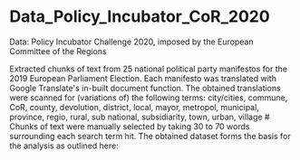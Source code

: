 # Data_Policy_Incubator_CoR_2020
Data: Policy Incubator Challenge 2020, imposed by the European Committee of the Regions 

Extracted chunks of text from 25 national political party manifestos for the 2019 European Parliament Election.
Each manifesto was translated with Google Translate's in-built document function.
The obtained translations were scanned for (variations of) the following terms: city/cities, commune, CoR, county, devolution, district, local, mayor, metropol, municipal, province, regio, rural, sub national, subsidiarity, town, urban, village                             #
Chunks of text were manually selected by taking 30 to 70 words surrounding each search term hit. 
The obtained dataset forms the basis for the analysis as outlined here:
